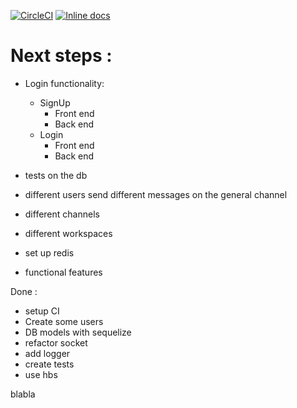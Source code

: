 [![CircleCI](https://circleci.com/gh/enima2684/slack-clone.svg?style=svg)](https://circleci.com/gh/enima2684/slack-clone)
[![Inline docs](https://inch-ci.org/github/enima2684/slack-clone.svg?branch=master)](https://inch-ci.org/github/enima2684/slack-clone?branch=master)

# Next steps :

- Login functionality:
    - SignUp
        - Front end
        - Back end
    - Login
        - Front end
        - Back end

- tests on the db

- different users send different messages on the general channel

- different channels

- different workspaces

- set up redis

- functional features

Done :
- setup CI
- Create some users
- DB models with sequelize
- refactor socket
- add logger
- create tests
- use hbs

blabla